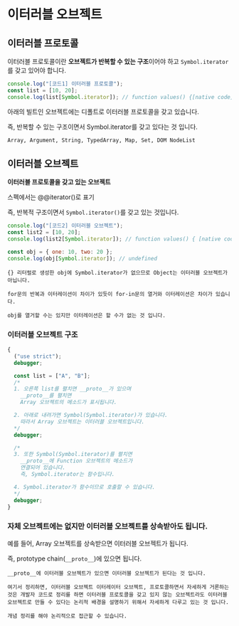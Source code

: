 # 이터러블 오브젝트

## 이터러블 프로토콜

이터러블 프로토콜이란 **오브젝트가 반복할 수 있는 구조**이어야 하고 `Symbol.iterator`를 갖고 있어야 합니다.

```js
console.log("[코드1] 이터러블 프로토콜");
const list = [10, 20];
console.log(list[Symbol.iterator]); // function values() {[native code]}
```

아래의 빌트인 오브젝트에는 디폴트로 이터러블 프로토콜을 갖고 있습니다.

즉, 반복할 수 있는 구조이면서 Symbol.iterator를 갖고 있다는 것 입니다.

    Array, Argument, String, TypedArray, Map, Set, DOM NodeList

## 이터러블 오브젝트

**이터러블 프로토콜을 갖고 있는 오브젝트**

스펙에서는 @@iterator()로 표기

즉, 반복적 구조이면서 `Symbol.iterator()`를 갖고 있는 것입니다.

```js
console.log("[코드2] 이터러블 오브젝트");
const list2 = [10, 20];
console.log(list2[Symbol.iterator]); // function values() { [native code] }

const obj = { one: 10, two: 20 };
console.log(obj[Symbol.iterator]); // undefined
```

    {} 리터럴로 생성한 obj에 Symbol.iterator가 없으므로 Object는 이터러블 오브젝트가 아닙니다.

    for문의 반복과 이터레이션이 차이가 있듯이 for-in문의 열거와 이터레이션은 차이가 있습니다.

    obj를 열거할 수는 있지만 이터레이션은 할 수가 없는 것 입니다.

### 이터러블 오브젝트 구조

```js
{
  ("use strict");
  debugger;

  const list = ["A", "B"];
  /*
  1. 오른쪽 list를 펼치면 __proto__가 있으며
    __proto__를 펼치면
    Array 오브젝트의 메소드가 표시됩니다.

  2. 아래로 내려가면 Symbol(Symbol.iterator)가 있습니다.
    따라서 Array 오브젝트는 이터러블 오브젝트입니다.
  */
  debugger;

  /*
  3. 또한 Symbol(Symbol.iterator)를 펼치면
    __proto__에 Function 오브젝트의 메소드가
    연결되어 있습니다.
    즉, Symbol.iterator는 함수입니다.

  4. Symbol.iterator가 함수이므로 호출할 수 있습니다.
  */
  debugger;
}
```

### 자체 오브젝트에는 없지만 이터러블 오브젝트를 상속받아도 됩니다.

예를 들어, Array 오브젝트를 상속받으면 이터러블 오브젝트가 됩니다.

즉, prototype chain(`__proto__`)에 있으면 됩니다.

    __proto__에 이터러블 오브젝트가 있으면 이터러블 오브젝트가 된다는 것 입니다.

    여기서 정리하면, 이터러블 오브젝트 이터레이터 오브젝트, 프로토콜하면서 자세하게 거론하는 것은 개발자 코드로 정리를 하면 이터러블 프로토콜을 갖고 있지 않는 오브젝트라도 이터러블 오브젝트로 만들 수 있다는 논리적 배경을 설명하기 위해서 자세하게 다루고 있는 것 입니다.

    개념 정리를 해야 논리적으로 접근할 수 있습니다.
